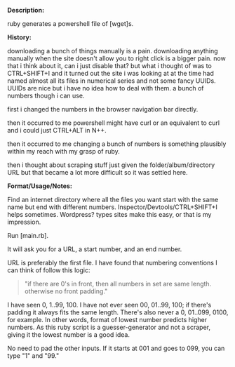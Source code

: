 **Description:**

ruby generates a powershell file of [wget]s.

**History:**

downloading a bunch of things manually is a pain. downloading anything manually when the site doesn't allow you to right click is a bigger pain. now that i think about it, can i just disable that? but what i thought of was to CTRL+SHIFT+I and it turned out the site i was looking at at the time had named almost all its files in numerical series and not some fancy UUIDs. UUIDs are nice but i have no idea how to deal with them. a bunch of numbers though i can use.

first i changed the numbers in the browser navigation bar directly.

then it occurred to me powershell might have curl or an equivalent to curl and i could just CTRL+ALT in N++.

then it occurred to me changing a bunch of numbers is something plausibly within my reach with my grasp of ruby.

then i thought about scraping stuff just given the folder/album/directory URL but that became a lot more difficult so it was settled here.

**Format/Usage/Notes:**

Find an internet directory where all the files you want start with the same name but end with different numbers. Inspector/Devtools/CTRL+SHIFT+I helps sometimes. Wordpress? types sites make this easy, or that is my impression.

Run [main.rb].

It will ask you for a URL, a start number, and an end number.

URL is preferably the first file. I have found that numbering conventions I can think of follow this logic:

> "if there are 0's in front, then all numbers in set are same length. otherwise no front padding."

I have seen 0, 1..99, 100. I have not ever seen 00, 01..99, 100; if there's padding it always fits the same length. There's also never a 0, 01..099, 0100, for example. In other words, format of lowest number predicts higher numbers. As this ruby script is a guesser-generator and not a scraper, giving it the lowest number is a good idea.

No need to pad the other inputs. If it starts at 001 and goes to 099, you can type "1" and "99."